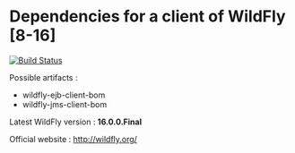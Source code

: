 # Dependencies for a client of WildFly [8-16]

[![Build Status](https://travis-ci.org/ghusta/wildfly-client-dependencies.svg?branch=master)](https://travis-ci.org/ghusta/wildfly-client-dependencies)

Possible artifacts :

- wildfly-ejb-client-bom
- wildfly-jms-client-bom

Latest WildFly version : **16.0.0.Final**

Official website : http://wildfly.org/